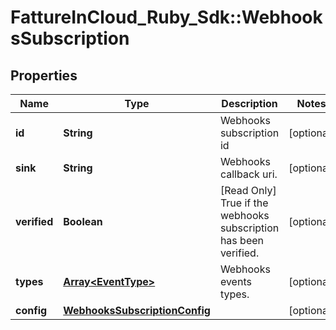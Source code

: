 # FattureInCloud_Ruby_Sdk::WebhooksSubscription

## Properties

| Name | Type | Description | Notes |
| ---- | ---- | ----------- | ----- |
| **id** | **String** | Webhooks subscription id | [optional] |
| **sink** | **String** | Webhooks callback uri. | [optional] |
| **verified** | **Boolean** | [Read Only] True if the webhooks subscription has been verified. | [optional] |
| **types** | [**Array&lt;EventType&gt;**](EventType.md) | Webhooks events types. | [optional] |
| **config** | [**WebhooksSubscriptionConfig**](WebhooksSubscriptionConfig.md) |  | [optional] |

